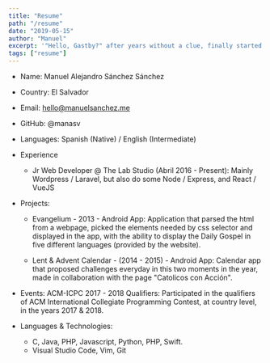```yaml
---
title: "Resume"
path: "/resume"
date: "2019-05-15"
author: "Manuel"
excerpt: '"Hello, Gastby?" after years without a clue, finally started...'
tags: ["resume"]
---
```


* Name: Manuel Alejandro Sánchez Sánchez
* Country: El Salvador
* Email: hello@manuelsanchez.me
* GitHub: @manasv
* Languages: Spanish (Native) / English (Intermediate)

* Experience
    * Jr Web Developer @ The Lab Studio (Abril 2016 - Present): Mainly Wordpress / Laravel, but also do some Node / Express, and React / VueJS

* Projects:

    * Evangelium - 2013 - Android App: Application that parsed the html from a webpage, picked the elements needed by css selector and displayed in the app, with the ability
    to display the Daily Gospel in five different languages (provided by the website).

    * Lent & Advent Calendar - (2014 - 2015) - Android App: Calendar app that proposed challenges everyday in this two moments in the year, made in collaboration with the page "Catolicos con Acción".

* Events:
ACM-ICPC 2017 - 2018 Qualifiers: Participated in the qualifiers of ACM International Collegiate Programming Contest, at country level, in the years 2017 & 2018.

* Languages & Technologies: 
    * C, Java, PHP, Javascript, Python, PHP, Swift. 
    * Visual Studio Code, Vim, Git

